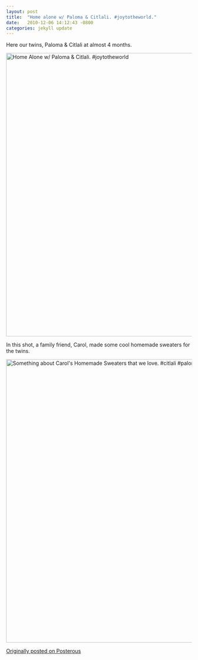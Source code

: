 ```yaml
---
layout: post
title:  "Home alone w/ Paloma & Citlali. #joytotheworld."
date:   2010-12-06 14:12:43 -0800
categories: jekyll update
---
```


Here our twins, Paloma & Citlali at almost 4 months.

<a data-flickr-embed="true"  href="https://www.flickr.com/photos/davidcmolina/5238953965/in/photostream/" title="Home Alone w/ Paloma &amp; Citlali. #joytotheworld"><img src="https://c6.staticflickr.com/6/5245/5238953965_da1cd42c77_b.jpg" width="1024" height="768" alt="Home Alone w/ Paloma &amp; Citlali. #joytotheworld"></a><script async src="//embedr.flickr.com/assets/client-code.js" charset="utf-8"></script>

In this shot, a family friend, Carol, made some cool homemade sweaters for the twins.

<a data-flickr-embed="true"  href="https://www.flickr.com/photos/davidcmolina/5205000691/in/photostream/" title="Something about Carol&#x27;s Homemade Sweaters that we love. #citlali #paloma sure do."><img src="https://c4.staticflickr.com/6/5204/5205000691_94970a69c7_b.jpg" width="1024" height="768" alt="Something about Carol&#x27;s Homemade Sweaters that we love. #citlali #paloma sure do."></a><script async src="//embedr.flickr.com/assets/client-code.js" charset="utf-8"></script>

[Originally posted on Posterous](http://molina.posterous.com/)
